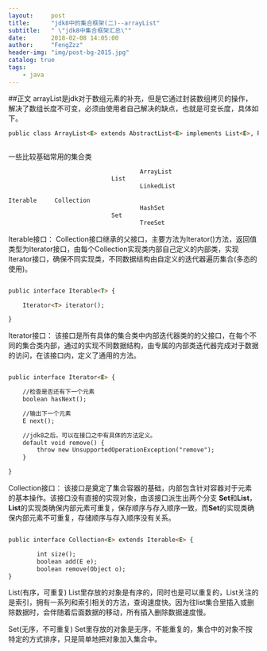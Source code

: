 ```yaml
---
layout:     post
title:      "jdk8中的集合框架(二)--arrayList"
subtitle:   " \"jdk8中集合框架汇总\""
date:       2018-02-08 14:05:00
author:     "FengZzz"
header-img: "img/post-bg-2015.jpg"
catalog: true
tags:
    - java
---
```



##正文
arrayList是jdk对于数组元素的补充，但是它通过封装数组拷贝的操作，解决了数组长度不可变，必须由使用者自己解决的缺点，也就是可变长度，具体如下。
```html
public class ArrayList<E> extends AbstractList<E> implements List<E>, RandomAccess, Cloneable, java.io.Serializable {



```    


一些比较基础常用的集合类
```html
                                     ArrayList 
                             List      
                                     LinkedList                        

Iterable     Collection        
                                     HashSet
                             Set
                                     TreeSet
```                                         
Iterable接口：
Collection接口继承的父接口，主要方法为Iterator()方法，返回值类型为Iterator接口，由每个Collection实现类内部自己定义的内部类，实现Iterator接口，确保不同实现类，不同数据结构由自定义的迭代器遍历集合(多态的使用)。
```html

public interface Iterable<T> {

    Iterator<T> iterator();

}
```

Iterator接口：
该接口是所有具体的集合类中内部迭代器类的的父接口，在每个不同的集合类内部，通过的实现不同数据结构，由专属的内部类迭代器完成对于数据的访问，在该接口内，定义了通用的方法。

```html

public interface Iterator<E> {

    //检查是否还有下一个元素
    boolean hasNext();

    //输出下一个元素
    E next();

    //jdk8之后，可以在接口之中有具体的方法定义。
    default void remove() {
        throw new UnsupportedOperationException("remove");
    }

}
```
Collection接口：
该接口是奠定了集合容器的基础，内部包含针对容器对于元素的基本操作。该接口没有直接的实现对象，由该接口派生出两个分支 **Set**和**List**，**List**的实现类确保内部元素可重复，保存顺序与存入顺序一致，而**Set**的实现类确保内部元素不可重复，存储顺序与存入顺序没有关系。
```html

public interface Collection<E> extends Iterable<E> {

        int size();
        boolean add(E e);
        boolean remove(Object o);
}

```

List(有序，可重复)
List里存放的对象是有序的，同时也是可以重复的，List关注的是索引，拥有一系列和索引相关的方法，查询速度快。因为往list集合里插入或删除数据时，会伴随着后面数据的移动，所有插入删除数据速度慢。


Set(无序，不可重复)
Set里存放的对象是无序，不能重复的，集合中的对象不按特定的方式排序，只是简单地把对象加入集合中。

